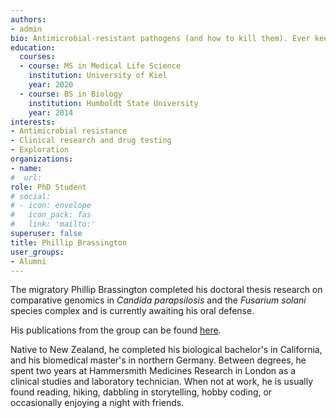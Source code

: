 ```yaml
---
authors:
- admin
bio: Antimicrobial-resistant pathogens (and how to kill them). Ever keen to explore the roads less traveled.
education:
  courses:
  - course: MS in Medical Life Science
    institution: University of Kiel
    year: 2020
  - course: BS in Biology
    institution: Humboldt State University
    year: 2014
interests:
- Antimicrobial resistance
- Clinical research and drug testing
- Exploration
organizations:
- name:
#  url: 
role: PhD Student
# social:
# - icon: envelope
#   icon_pack: fas
#   link: 'mailto:'
superuser: false
title: Phillip Brassington
user_groups:
- Alumni
---
```


The migratory Phillip Brassington completed his doctoral thesis research on comparative genomics in *Candida parapsilosis* and the *Fusarium solani* species complex and is currently awaiting his oral defense. 

His publications from the group can be found [here](https://barber-lab.com/author/phillip-jt-brassington/).

Native to New Zealand, he completed his biological bachelor's in California, and his biomedical master's in northern Germany. Between degrees, he spent two years at Hammersmith Medicines Research in London as a clinical studies and laboratory technician. When not at work, he is usually found reading, hiking, dabbling in storytelling, hobby coding, or occasionally enjoying a night with friends.
